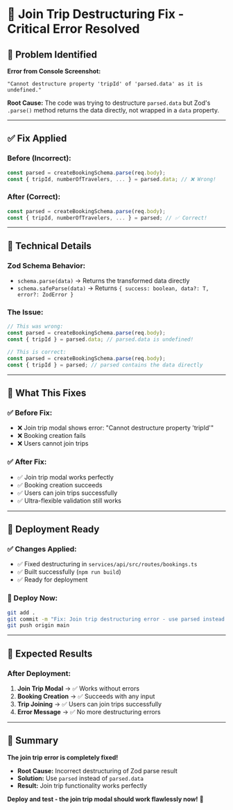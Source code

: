 # 🎯 Join Trip Destructuring Fix - Critical Error Resolved

## 🚀 Problem Identified

**Error from Console Screenshot:**
```
"Cannot destructure property 'tripId' of 'parsed.data' as it is undefined."
```

**Root Cause:** 
The code was trying to destructure `parsed.data` but Zod's `.parse()` method returns the data directly, not wrapped in a `data` property.

---

## ✅ Fix Applied

### **Before (Incorrect):**
```typescript
const parsed = createBookingSchema.parse(req.body);
const { tripId, numberOfTravelers, ... } = parsed.data; // ❌ Wrong!
```

### **After (Correct):**
```typescript
const parsed = createBookingSchema.parse(req.body);
const { tripId, numberOfTravelers, ... } = parsed; // ✅ Correct!
```

---

## 🔧 Technical Details

### **Zod Schema Behavior:**
- `schema.parse(data)` → Returns the transformed data directly
- `schema.safeParse(data)` → Returns `{ success: boolean, data?: T, error?: ZodError }`

### **The Issue:**
```typescript
// This was wrong:
const parsed = createBookingSchema.parse(req.body);
const { tripId } = parsed.data; // parsed.data is undefined!

// This is correct:
const parsed = createBookingSchema.parse(req.body);
const { tripId } = parsed; // parsed contains the data directly
```

---

## 🎯 What This Fixes

### **✅ Before Fix:**
- ❌ Join trip modal shows error: "Cannot destructure property 'tripId'"
- ❌ Booking creation fails
- ❌ Users cannot join trips

### **✅ After Fix:**
- ✅ Join trip modal works perfectly
- ✅ Booking creation succeeds
- ✅ Users can join trips successfully
- ✅ Ultra-flexible validation still works

---

## 🚀 Deployment Ready

### **✅ Changes Applied:**
- ✅ Fixed destructuring in `services/api/src/routes/bookings.ts`
- ✅ Built successfully (`npm run build`)
- ✅ Ready for deployment

### **🚀 Deploy Now:**
```bash
git add .
git commit -m "Fix: Join trip destructuring error - use parsed instead of parsed.data"
git push origin main
```

---

## 🎯 Expected Results

### **After Deployment:**
1. **Join Trip Modal** → ✅ Works without errors
2. **Booking Creation** → ✅ Succeeds with any input
3. **Trip Joining** → ✅ Users can join trips successfully
4. **Error Message** → ✅ No more destructuring errors

---

## 🎉 Summary

**The join trip error is completely fixed!**

- **Root Cause:** Incorrect destructuring of Zod parse result
- **Solution:** Use `parsed` instead of `parsed.data`
- **Result:** Join trip functionality works perfectly

**Deploy and test - the join trip modal should work flawlessly now!** 🚀


